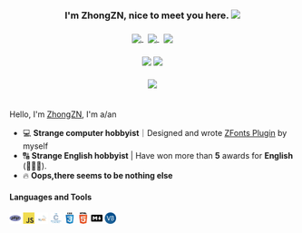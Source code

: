 

<h3 align="center">I'm ZhongZN, nice to meet you here. <img src="https://media.giphy.com/media/hvRJCLFzcasrR4ia7z/giphy.gif" width="25px">
<br><br>
<a href="mailto:2137929135@qq.com" align="center">
  <img align="center" width="22px" src="https://cdn.jsdelivr.net/gh/edent/SuperTinyIcons/images/svg/email.svg" />
</a>&nbsp;
<a href="https://wpa.qq.com/msgrd?v=3&uin=24864166&site=qq&menu=yes" align="center">
  <img align="center" width="22px" src="https://cdn.jsdelivr.net/gh/edent/SuperTinyIcons/images/svg/qq.svg" />
</a>&nbsp;
<a href="https://twitter.com/Zinuo15" align="center">
  <img align="center" width="22px" src="https://cdn.jsdelivr.net/gh/edent/SuperTinyIcons/images/svg/twitter.svg" />
</a>
<br><br>
<img align="center" src="https://visitor-badge.glitch.me/badge?page_id=ZhongZN">
<a href="https://zn.ax" align="center"><img align="center" src="https://img.shields.io/badge/Blog-zn.ax-yellow"></a>
  <br><br>
<img align="center" src="https://github-readme-stats.vercel.app/api?username=ZhongZN&count_private=true&show_icons=true" />
<br><br>
</h3>

Hello, I'm [ZhongZN](https://zn.ax), I'm a/an

- 💻 **Strange computer hobbyist**｜Designed and wrote [ZFonts Plugin](https://zn.ax/zfonts.html) by myself
- 🔠 **Strange English hobbyist** | Have won more than **5** awards for **English** (🥇🥈🥉).
- 🔥 **Oops,there seems to be nothing else**

#### Languages and Tools

<code><img height="20" src="https://raw.githubusercontent.com/github/explore/80688e429a7d4ef2fca1e82350fe8e3517d3494d/topics/php/php.png"></code>
<code><img height="20" src="https://raw.githubusercontent.com/github/explore/80688e429a7d4ef2fca1e82350fe8e3517d3494d/topics/javascript/javascript.png"></code>
<code><img height="20" src="https://raw.githubusercontent.com/github/explore/80688e429a7d4ef2fca1e82350fe8e3517d3494d/topics/mysql/mysql.png"></code>
<code><img height="20px" src="https://raw.githubusercontent.com/github/explore/80688e429a7d4ef2fca1e82350fe8e3517d3494d/topics/c/c.png"></code>
<code><img height="20px" src="https://raw.githubusercontent.com/github/explore/80688e429a7d4ef2fca1e82350fe8e3517d3494d/topics/css/css.png"></code>
<code><img height="20px" src="https://raw.githubusercontent.com/github/explore/80688e429a7d4ef2fca1e82350fe8e3517d3494d/topics/html/html.png"></code>
<code><img height="20px" src="https://raw.githubusercontent.com/github/explore/80688e429a7d4ef2fca1e82350fe8e3517d3494d/topics/markdown/markdown.png"></code>
<code><img height="20px" src="https://raw.githubusercontent.com/github/explore/80688e429a7d4ef2fca1e82350fe8e3517d3494d/topics/visual-basic/visual-basic.png"></code>
